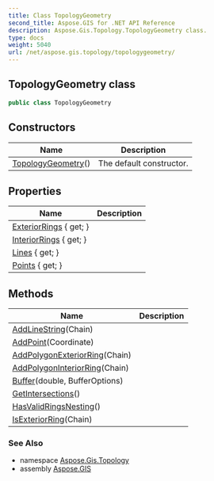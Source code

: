 ```yaml
---
title: Class TopologyGeometry
second_title: Aspose.GIS for .NET API Reference
description: Aspose.Gis.Topology.TopologyGeometry class. 
type: docs
weight: 5040
url: /net/aspose.gis.topology/topologygeometry/
---
```

## TopologyGeometry class

```csharp
public class TopologyGeometry
```

## Constructors

| Name | Description |
| --- | --- |
| [TopologyGeometry](topologygeometry/)() | The default constructor. |

## Properties

| Name | Description |
| --- | --- |
| [ExteriorRings](../../aspose.gis.topology/topologygeometry/exteriorrings/) { get; } |  |
| [InteriorRings](../../aspose.gis.topology/topologygeometry/interiorrings/) { get; } |  |
| [Lines](../../aspose.gis.topology/topologygeometry/lines/) { get; } |  |
| [Points](../../aspose.gis.topology/topologygeometry/points/) { get; } |  |

## Methods

| Name | Description |
| --- | --- |
| [AddLineString](../../aspose.gis.topology/topologygeometry/addlinestring/)(Chain) |  |
| [AddPoint](../../aspose.gis.topology/topologygeometry/addpoint/)(Coordinate) |  |
| [AddPolygonExteriorRing](../../aspose.gis.topology/topologygeometry/addpolygonexteriorring/)(Chain) |  |
| [AddPolygonInteriorRing](../../aspose.gis.topology/topologygeometry/addpolygoninteriorring/)(Chain) |  |
| [Buffer](../../aspose.gis.topology/topologygeometry/buffer/)(double, BufferOptions) |  |
| [GetIntersections](../../aspose.gis.topology/topologygeometry/getintersections/)() |  |
| [HasValidRingsNesting](../../aspose.gis.topology/topologygeometry/hasvalidringsnesting/)() |  |
| [IsExteriorRing](../../aspose.gis.topology/topologygeometry/isexteriorring/)(Chain) |  |

### See Also

* namespace [Aspose.Gis.Topology](../../aspose.gis.topology/)
* assembly [Aspose.GIS](../../)


